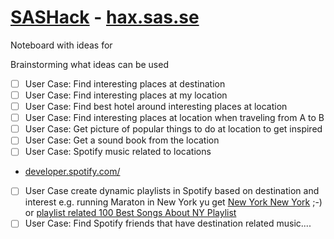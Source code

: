 # [SASHack](https://hax.sas.se) - [hax.sas.se](https://hax.sas.se)
Noteboard with ideas for 

Brainstorming what ideas can be used

- [ ] User Case: Find interesting places at destination
- [ ] User Case: Find interesting places at my location
- [ ] User Case: Find best hotel around interesting places at location
- [ ] User Case: Find interesting places at location when traveling from A to B
- [ ] User Case: Get picture of popular things to do at location to get inspired
- [ ] User Case: Get a sound book from the location
- [ ] User Case: Spotify music related to locations
- [developer.spotify.com/](https://developer.spotify.com/)
- [ ] User Case create dynamic playlists in Spotify based on destination and interest e.g. running Maraton in New York yu get [New York New York](https://open.spotify.com/track/0fB4orxiNtYxQUYDepsk6g) ;-) or [playlist related 100 Best Songs About NY Playlist](https://open.spotify.com/playlist/2HcotrasaNiSXC0KGqEqxx)  
- [ ] User Case: Find Spotify friends that have destination related music....
